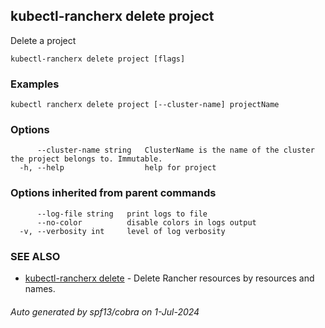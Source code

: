 ## kubectl-rancherx delete project

Delete a project

```
kubectl-rancherx delete project [flags]
```

### Examples

```
kubectl rancherx delete project [--cluster-name] projectName
```

### Options

```
      --cluster-name string   ClusterName is the name of the cluster the project belongs to. Immutable.
  -h, --help                  help for project
```

### Options inherited from parent commands

```
      --log-file string   print logs to file
      --no-color          disable colors in logs output
  -v, --verbosity int     level of log verbosity
```

### SEE ALSO

* [kubectl-rancherx delete](kubectl-rancherx_delete.md)	 - Delete Rancher resources by resources and names.

###### Auto generated by spf13/cobra on 1-Jul-2024
